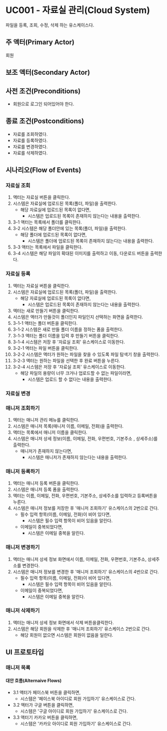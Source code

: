 # UC001 - 자료실 관리(Cloud System)
파일을 등록, 조회, 수정, 삭제 하는 유스케이스다.

## 주 액터(Primary Actor)

회원

## 보조 액터(Secondary Actor)

## 사전 조건(Preconditions)

- 회원으로 로그인 되어있어야 한다.

## 종료 조건(Postconditions)

- 자료를 조회하였다.
- 자료를 등록하였다.
- 자료를 변경하였다.
- 자료를 삭제하였다.

## 시나리오(Flow of Events)

### 자료실 조회

1. 액터는 자료실 버튼을 클릭한다.
2. 시스템은 자료실에 업로드된 목록(폴더, 파일)을 출력한다.
    - 해당 자료실에 업로드된 목록이 없다면,
        - 시스템은 업로드된 목록이 존재하지 않는다는 내용을 출력한다.
3. 3-1 액터는 목록에서 폴더를 클릭한다.
4. 3-2 시스템은 해당 폴더안에 있는 목록(폴더, 파일)을 출력한다.
    - 해당 폴더에 업로드된 목록이 없다면,
        - 시스템은 폴더에 업로드된 목록이 존재하지 않는다는 내용을 출력한다.
5. 3-3 액터는 목록에서 파일을 클릭한다.
6. 3-4 시스템은 해당 파일의 확대된 이미지를 출력하고 이동, 다운로드 버튼을 출력한다.

### 자료실 등록

1. 액터는 자료실 버튼을 클릭한다.
2. 시스템은 자료실에 업로드된 목록(폴더, 파일)을 출력한다.
    - 해당 자료실에 업로드된 목록이 없다면,
        - 시스템은 업로드된 목록이 존재하지 않는다는 내용을 출력한다.
3. 액터는 새로 만들기 버튼을 클릭한다.
4. 시스템은 액터가 만들것이 폴더인지 파일인지 선택하는 화면을 출력한다.
5. 3-1-1 액터는 폴더 버튼을 클릭한다.
6. 3-1-2 시스템은 새로 만들 폴더 이름을 정하는 폼을 출력한다.
7. 3-1-3 액터는 폴더 이름을 입력 후 만들기 버튼을 클릭한다.
8. 3-1-4 시스템은 저장 후 '자료실 조회' 유스케이스로 이동한다.
9. 3-2-1 액터는 파일 버튼을 클릭한다.
10. 3-2-2 시스템은 액터가 원하는 파일을 찾을 수 있도록 파일 탐색기 창을 출력한다.
11. 3-2-3 액터는 원하는 파일을 선택한 후 완료 버튼을 누른다.
12. 3-2-4 시스템은 저장 후 '자료실 조회' 유스케이스로 이동한다.
    - 해당 파일의 용량이 너무 크거나 업로드할 수 없는 파일이라면,
        - 시스템은 업로드 할 수 없다는 내용을 출력한다.

### 자료실 변경



### 매니저 조회하기   

1. 액터는 매니저 관리 메뉴를 클릭한다.    
2. 시스템은 매니저 목록(매니저 이름, 이메일, 전화)을 출력한다.
3. 액터는 목록에서 매니저 이름을 클릭한다.
4. 시스템은 매니저 상세 정보(이름, 이메일, 전화, 우편번호, 기본주소 , 상세주소)를 출력한다.
    - 매니저가 존재하지 않는다면,
        - 시스템은 매니저가 존재하지 않는다는 내용을 출력한다.

### 매니저 등록하기

1. 액터는 매니저 등록 버튼을 클릭한다.
2. 시스템은 매니저 등록 폼을 출력한다.
3. 액터는 이름, 이메일, 전화, 우편번호, 기본주소, 상세주소를 입력하고 등록버튼을 누른다.
4. 시스템은 매니저 정보를 저장한 후 '매니저 조회하기' 유스케이스의 2번으로 간다.
    - 필수 입력 항목(이름, 이메일, 전화)이 비어 있다면,
        - 시스템은 필수 입력 항목이 비어 있음을 알린다.
    - 이메일이 중복되었다면,
        - 시스템은 이메일 중복을 알린다.

### 매니저 변경하기 

1. 액터는 매니저 상세 정보 화면에서 이름, 이메일, 전화, 우편번호, 기본주소, 상세주소를 변경한다.
2. 시스템은 매니저 정보를 변경한 후 '매니저 조회하기' 유스케이스의 4번으로 간다.
    - 필수 입력 항목(이름, 이메일, 전화)이 비어 있다면,
        - 시스템은 필수 입력 항목이 비어 있음을 알린다.
    - 이메일이 중복되었다면,
        - 시스템은 이메일 중복을 알린다.

### 매니저 삭제하기

1. 액터는 매니저 상세 정보 화면에서 삭제 버튼을클릭한다.
2. 시스템은 해당 회원을 삭제한 후 '매니저 조회하기' 유스케이스 2번으로 간다.
    - 해당 회원이 없으면 시스템은 회원이 없음을 일란다.

## UI 프로토타입
### 매니저 목록

#### 대안 흐름(Alternaive Flows)

- 3.1 액터가 페이스북 버튼을 클릭하면,
    - 시스템은 '페이스북 아이디로 회원 가입하기' 유스케이스로 간다.
- 3.2 액터가 구글 버튼을 클릭하면,
    - 시스템은 '구글 아이디로 회원 가입하기' 유스케이스로 간다.
- 3.3 액터기 카카오 버튼을 클릭하면,
    - 시스템은 '카카오 아이디로 회원 가입하기' 유스케이스로 간다.




 


